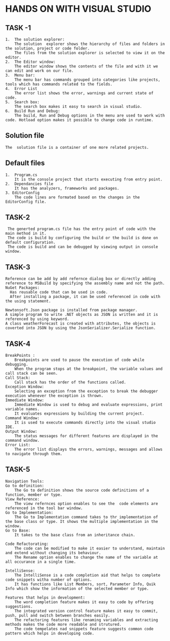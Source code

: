 # HANDS ON WITH VISUAL STUDIO
## TASK -1 
    1.  The solution explorer:
        The solution  explorer shows the hierarchy of files and folders in the solution, project or code folder.
        The files from the solution explorer is selected to view it on the editor.
    2.  The Editor window:
        The editor window shows the contents of the file and with it we can edit and work on our file.
    3.  Menu bar:
        The menu bar has commands grouped into categories like projects, tools which has commands related to the fields.
    4.  Error List
        The error list shows the error, warnings and current state of code.
    5.  Search box:
        The search box makes it easy to search in visual studio.
    6.  Build Run and Debug:
        The build, Run and Debug options in the menu are used to work with code. Hotload option makes it possible to change code in runtime.

## Solution file
    The  solution file is a container of one more related projects.
## Default files 
    1.  Program.cs
        It is the console project that starts executing from entry point.
    2.  Dependancies file 
        It has the analyzers, frameworks and packages.
    3. EditorConfig
        The code lines are formated based on the changes in the EditorConfig file.

## TASK-2
     The generted program.cs file has the entry point of code with the main method in it.
     The code is build by configuring the build or the build is done on default configuration.
     The code is build and can be debugged by viewing output in console window.

## TASK-3
    Reference can be add by add refernce dialog box or directly adding reference to MSBuild by specifying the assembly name and not the path.
    NuGet Packages:
      Has reusable code that can be used in code.
      After installing a package, it can be used referenced in code with the using statement.

    Newtonsoft.Json package is installed from package manager.
    A simple program to write .NET objects as JSON is written and it is referenced by using keyword.
    A class weatherForecast is created with attributes, the objects is coverted into JSON by using the JsonSerializer.Serialize function.
       
## TASK-4
    BreakPoints :
        Breakpoints are used to pause the execution of code while debugging.
        When the program stops at the breakpoint, the variable values and call stack can be seen.
    Call Stack:
        Call stack has the order of the functions called.
    Exception Window:
        Selecting an exception from the exception to break the debugger execution whenever the exception is thrown.
    Immediate Window:
        Immediate Window is used to debug and evaluate expressions, print variable names.
        It evaluates expressions by building the current project.
    Command Window:
        It is used to execute commands directly into the visual studio IDE.
    Output Window:
        The status messages for different features are displayed in the command window.
    Error List:
        The error list displays the errors, warnings, messages and allows to navigate through them.

## TASK-5
    Navigation Tools:
    Go to definition:
        The Go to definition shows the source code definitions of a function, member or type.
    View Reference:
        The view refernces option enables to see the  code elements are referenced in the tool bar window.
    Go to Implementation:
        The Go to Implementation command takes to thr implementation of the base class or type. It shows the multiple implementation in the window.
    Go to Base:
        It takes to the base class from an inheritance chain.

    Code Refactorating:
        The code can be modified to make it easier to understand, maintain and extend without changing its behaviour.
        The Rename option enables to change the name of the variable at all occurance in a single time.

    IntelliSense:
        The IntelliSense is a code completion aid that helps to complete code snippets witha number of options.
        It has functions like List Members, sort, Parameter Info, Quik Info which show the information of the selected member or type.

    Features that helps in development:
        The word completion feature makes it easy to code by offering suggestions.
        The integrated version control feature makes it easy to commit, push, pull and switch between branches easily.
        The refactoring features like renaming variables and extracting methods makes the code more readable and strutured.
        The code tempelates nad snippets feature suggests common code pattern which helps in developing code.



